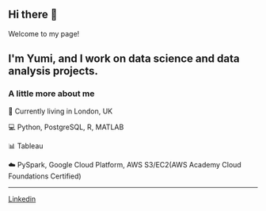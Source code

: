 ## Hi there 👋

Welcome to my page!

I'm Yumi, and I work on data science and data analysis projects.
---
### A little more about me
:round_pushpin: Currently living in London, UK

:computer: Python, PostgreSQL, R, MATLAB

:bar_chart: Tableau

:cloud: PySpark, Google Cloud Platform, AWS S3/EC2(AWS Academy Cloud Foundations Certified)

---
[Linkedin](https://www.linkedin.com/in/yumi-h)

<!--
**yumi-h-1/yumi-h-1** is a ✨ _special_ ✨ repository because its `README.md` (this file) appears on your GitHub profile.

Here are some ideas to get you started:

- 🔭 I’m currently working on ...
- 🌱 I’m currently learning ...
- 👯 I’m looking to collaborate on ...
- 🤔 I’m looking for help with ...
- 💬 Ask me about ...
- 📫 How to reach me: ...
- 😄 Pronouns: ...
- ⚡ Fun fact: ...
-->

